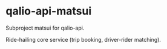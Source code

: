# qalio-api-matsui

Subproject matsui for qalio-api.

Ride-hailing core service (trip booking, driver-rider matching).
